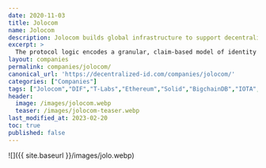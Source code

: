 ```yaml
---
date: 2020-11-03
title: Jolocom
name: Jolocom
description: Jolocom builds global infrastructure to support decentralized digital identity management. 
excerpt: >
  The protocol logic encodes a granular, claim-based model of identity that is highly generalized and unrestrictive in scope in order to accommodate a multiplicity of potential use cases and broad range of subjects of identity (users), including individual persons as well non-person entities like organizations (e.g. companies, governmental bodies), IoT devices (e.g. hardware/software agents), and autonomous agents (e.g. DAOs).
layout: companies
permalink: companies/jolocom/
canonical_url: 'https://decentralized-id.com/companies/jolocom/'
categories: ["Companies"]
tags: ["Jolocom","DIF","T-Labs","Ethereum","Solid","BigchainDB","IOTA","Web3"]
header:
  image: /images/jolocom.webp
  teaser: /images/jolocom-teaser.webp
last_modified_at: 2023-02-20
toc: true
published: false
---
```

![]({{ site.baseurl }}/images/jolo.webp)